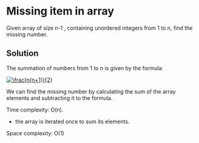 # Missing item in array
Given array of size n-1 , containing unordered integers from 1 to n, find the missing number.

## Solution
The summation of numbers from 1 to n is given by the formula:

<a href="https://www.codecogs.com/eqnedit.php?latex=\frac{n(n&plus;1)}{2}" target="_blank"><img src="https://latex.codecogs.com/gif.latex?\frac{n(n&plus;1)}{2}" title="\frac{n(n+1)}{2}" /></a>

We can find the missing number by calculating the sum of the array elements and subtracting it to the formula.

Time complexity: O(n).
- the array is iterated once to sum its elements.


Space complexity: O(1)
